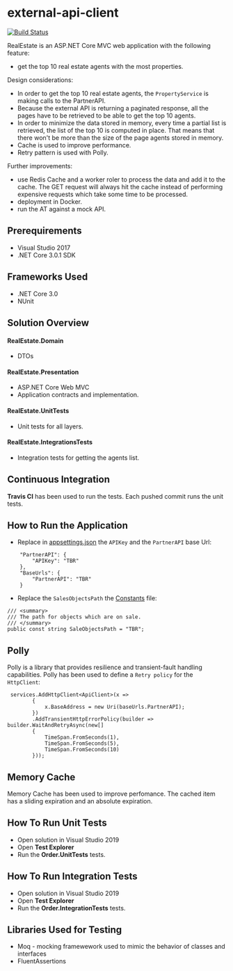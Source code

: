 # external-api-client

[![Build Status](https://travis-ci.com/Lidiadev/external-api-client.png?branch=master)](https://travis-ci.com/Lidiadev/external-api-client)

RealEstate is an ASP.NET Core MVC web application with the following feature:
- get the top 10 real estate agents with the most properties.

Design considerations:
* In order to get the top 10 real estate agents, the `PropertyService` is making calls to the PartnerAPI. 
* Because the external API is returning a paginated response, all the pages have to be retrieved to be able to get the top 10 agents.
* In order to minimize the data stored in memory, every time a partial list is retrieved, the list of the top 10 is computed in place. That means that there won't be more than the size of the page agents stored in memory.
* Cache is used to improve performance.
* Retry pattern is used with Polly.

Further improvements:
- use Redis Cache and a worker roler to process the data and add it to the cache. The GET request will always hit the cache instead of performing expensive requests which take some time to be processed.
- deployment in Docker. 
- run the AT against a mock API.

## Prerequirements

* Visual Studio 2017 
* .NET Core 3.0.1 SDK 

## Frameworks Used

* .NET Core 3.0
* NUnit 

## Solution Overview

#### RealEstate.Domain
- DTOs

#### RealEstate.Presentation
- ASP.NET Core Web MVC
- Application contracts and implementation.

#### RealEstate.UnitTests
- Unit tests for all layers.

#### RealEstate.IntegrationsTests
- Integration tests for getting the agents list.

## Continuous Integration

**Travis CI** has been used to run the tests.
Each pushed commit runs the unit tests.

## How to Run the Application
* Replace in [appsettings.json](https://github.com/Lidiadev/external-api-client/blob/master/RealEstate.Presentation/appsettings.json) the `APIKey` and the `PartnerAPI` base Url:
``` 
    "PartnerAPI": {
        "APIKey": "TBR"
    },
    "BaseUrls": {
        "PartnerAPI": "TBR"
    }
```    
* Replace the `SalesObjectsPath` the [Constants](https://github.com/Lidiadev/external-api-client/blob/master/RealEstate.Presentation/Common/Constants/ApiConstants.cs) file:
```
/// <summary>
/// The path for objects which are on sale.
/// </summary>
public const string SaleObjectsPath = "TBR";
```
## Polly 
Polly is a library that provides resilience and transient-fault handling capabilities.
Polly has been used to define a `Retry policy` for the `HttpClient`:
```
 services.AddHttpClient<ApiClient>(x => 
        {
            x.BaseAddress = new Uri(baseUrls.PartnerAPI); 
        })
        .AddTransientHttpErrorPolicy(builder => builder.WaitAndRetryAsync(new[]
        {
            TimeSpan.FromSeconds(1),
            TimeSpan.FromSeconds(5),
            TimeSpan.FromSeconds(10)
        }));
```
## Memory Cache
Memory Cache has been used to improve perfomance. The cached item has a sliding expiration and an absolute expiration. 

## How To Run Unit Tests

* Open solution in Visual Studio 2019
* Open **Test Explorer** 
* Run the **Order.UnitTests** tests.

## How To Run Integration Tests

* Open solution in Visual Studio 2019
* Open **Test Explorer** 
* Run the **Order.IntegrationTests** tests.

## Libraries Used for Testing

* Moq - mocking framewework used to mimic the behavior of classes and interfaces
* FluentAssertions
